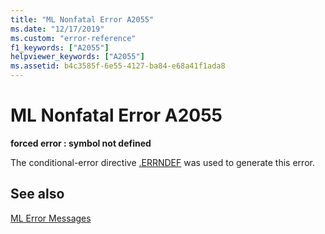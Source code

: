 ```yaml
---
title: "ML Nonfatal Error A2055"
ms.date: "12/17/2019"
ms.custom: "error-reference"
f1_keywords: ["A2055"]
helpviewer_keywords: ["A2055"]
ms.assetid: b4c3585f-6e55-4127-ba84-e68a41f1ada8
---
```

# ML Nonfatal Error A2055

**forced error : symbol not defined**

The conditional-error directive [.ERRNDEF](../../assembler/masm/dot-errndef.md) was used to generate this error.

## See also

[ML Error Messages](../../assembler/masm/ml-error-messages.md)<br/>